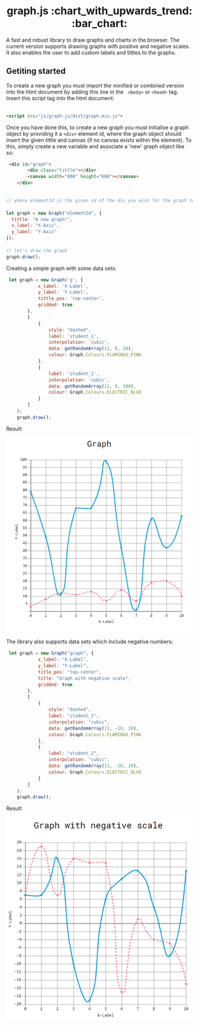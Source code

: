 <h1 align='center'>graph.js :chart_with_upwards_trend: :bar_chart: </h1>
A fast and robust library to draw graphs and charts in the browser. The current version supports drawing graphs with positive and negative scales. It also enables the user to add custom labels and tittles to the graphs.

## Getiting started 

To create a new graph you must import the minified or combined version into the html document by adding this line in the `` <body>`` or ``<head>`` tag. Insert this script tag into the html document:
``` html

<script src="js/graph-js/dist/graph.min.js">
```
Once you have done this, to create a new graph you must initialise a graph object by providing it a ``<div>`` element id, where the graph object should insert the given tittle and canvas (if no canvas exists within the element). To this, simply create a new variable and associate a 'new' graph object like so:
```html
 <div id="graph">
        <div class="tittle"></div>
        <canvas width="800" height="600"></canvas>
    </div>
```

```javascript

// where elementId is the given id of the div you wish for the graph to use

let graph = new Graph("elementId", {
  tittle: "A new graph!",
  x_label: "X-Axis",
  y_label: "Y-Axis"
});

// let's draw the graph
graph.draw();
```

Creating a simple graph with some data sets:

```javascript
 let graph = new Graph('g', {
            x_label: 'X-Label',
            y_label: 'Y-Label',
            tittle_pos: 'top-center',
            gridded: true
        },
        [
            {
                style: "dashed",
                label: 'student_1',
                interpolation: 'cubic',
                data: getRandomArray(11, 0, 20),
                colour: Graph.Colours.FLAMINGO_PINK
            },
            {
                label: 'student_1',
                interpolation: 'cubic',
                data: getRandomArray(11, 0, 100),
                colour: Graph.Colours.ELECTRIC_BLUE
            }
        ]
    );
    graph.draw();
```

Result:

![simple_graph](docs/simple_graph.PNG)


The library also supports data sets which include negative numbers:

```javascript
 let graph = new Graph("graph", {
            x_label: "X-Label",
            y_label: "Y-Label",
            title_pos: "top-center",
            title: "Graph with negative scale",
            gridded: true
        },
        [
            {
                style: "dashed",
                label: "student_1",
                interpolation: "cubic",
                data: getRandomArray(11, -20, 20),
                colour: Graph.Colours.FLAMINGO_PINK
            },
            {
                label: "student_2",
                interpolation: "cubic",
                data: getRandomArray(11, -20, 20),
                colour: Graph.Colours.ELECTRIC_BLUE
            }
        ]
    );
    graph.draw();
```

Result:

![negative_scale_graph](docs/negative_scale_graph.PNG)
